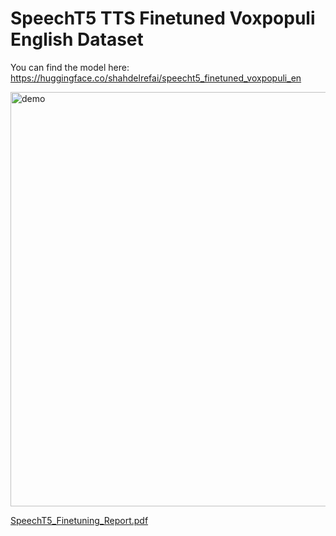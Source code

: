 # SpeechT5 TTS Finetuned Voxpopuli English Dataset
You can find the model here: https://huggingface.co/shahdelrefai/speecht5_finetuned_voxpopuli_en

<img width="663" alt="demo" src="https://github.com/user-attachments/assets/b9d6b0e2-cf49-4bf9-94f5-3dbf10db3dac" />


[SpeechT5_Finetuning_Report.pdf](https://github.com/user-attachments/files/18411823/SpeechT5_Finetuning_Report.pdf)
